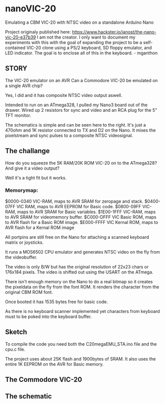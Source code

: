 # nanoVIC-20
Emulating a CBM VIC-20 with NTSC video on a standalone Arduino Nano

Project originaly published here: https://www.hackster.io/janost/the-nano-vic-20-e37b39
I am not the creator.  I only want to document my experiments with this with the goal of expanding the project to be a self-contained VIC-20 clone using a PS/2 keyboard, SD floppy emulator, and LED indicator. The goal is to enclose all of this in the keyboard. - mganthon

## STORY

The VIC-20 emulator on an AVR
Can a Commodore VIC-20 be emulated on a single AVR chip?

Yes, I did and it has composite NTSC video output aswell.

Intended to run on an ATmega328, I pulled my Nano3 board out of the drawer.
Wired up 2 resistors for sync and video and an RCA plug for the 5" TFT monitor.

The schematics is simple and can be seen here to the right.
It's just a 470ohm and 1K resistor connected to TX and D2 on the Nano.
It mixes the pixelstream and sync pulses to a composite NTSC videosignal.

## The challange
How do you squeeze the 5K RAM/20K ROM VIC-20 on to the ATmega328?
And give it a video output?

Well it's a tight fit but it works.

### Memorymap:
$0000-0340 VIC-RAM, maps to AVR SRAM for zeropage and stack.
$0400-07FF VIC RAM, maps to AVR EEPROM for Basic code.
$0800-09FF VIC-RAM, maps to AVR SRAM for Basic variables.
$1E00-1FFF VIC-RAM, maps to AVR SRAM for videomemory buffer.
$C000-DFFF VIC Basic ROM, maps to AVR flash for a Basic ROM image.
$E000-FFFF VIC Kernal ROM, maps to AVR flash for a Kernal ROM image

All portpins are still free on the Nano for attaching a scanned keyboard matrix or joysticks.

It runs a MOS6502 CPU emulator and generates NTSC video on the fly from the videobuffer.

The video is only B/W but has the original resolution of 22x23 chars or 176x184 pixels.
The video is shifted out using the USART on the ATmega.

There isn't enough memory on the Nano to do a real bitmap so it creates the pixeldata on the fly from the font ROM. 
It renders the character from the original CBM ROM font.

Once booted it has 1535 bytes free for basic code.

As there is no keyboard scanner implemented yet characters from keyboard must to be poked into the keyboard buffer.

## Sketch
To compile the code you need both the C20megaEMU_STA.ino file and the cpu.c file.

The project uses about 25K flash and 1900bytes of SRAM.
It also uses the entire 1K EEPROM on the AVR for Basic memory.

## The Commodore VIC-20

## The schematic

